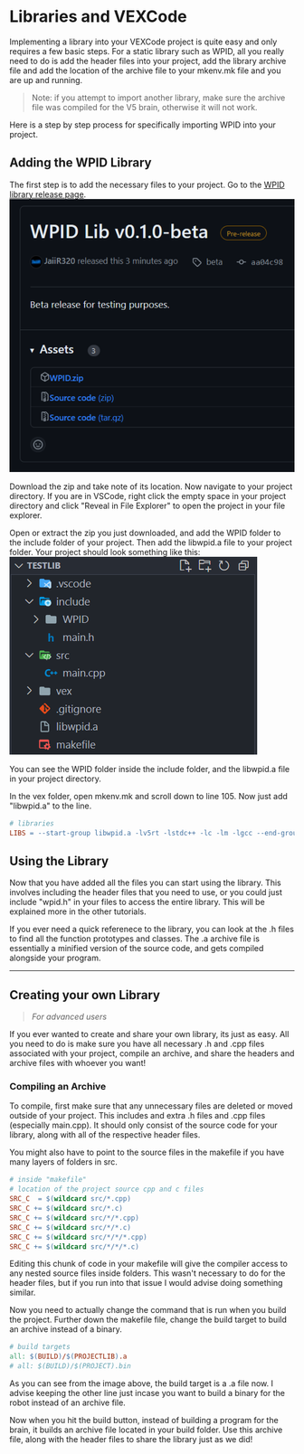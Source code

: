# Libraries and VEXCode

Implementing a library into your VEXCode project is quite easy and only requires a few basic steps. For a static library such as WPID, all you really need to do is add the header files into your project, add the library archive file and add the location of the archive file to your mkenv.mk file and you are up and running.

> Note: if you attempt to import another library, make sure the archive file was compiled for the V5 brain, otherwise it will not work.

Here is a step by step process for specifically importing WPID into your project.

## Adding the WPID Library
The first step is to add the necessary files to your project. Go to the [WPID library release page](https://github.com/AustinRebello/WPID-Library/releases/).
![Alt text](image.png)

Download the zip and take note of its location. Now navigate to your project directory. If you are in VSCode, right click the empty space in your project directory and click "Reveal in File Explorer" to open the project in your file explorer.

Open or extract the zip you just downloaded, and add the WPID folder to the include folder of your project. Then add the libwpid.a file to your project folder.
Your project should look something like this:
![Project files](image-1.png)

You can see the WPID folder inside the include folder, and the libwpid.a file in your project directory. 

In the vex folder, open mkenv.mk and scroll down to line 105. Now just add "libwpid.a" to the line.

```makefile
# libraries
LIBS = --start-group libwpid.a -lv5rt -lstdc++ -lc -lm -lgcc --end-group
```

## Using the Library
Now that you have added all the files you can start using the library. This involves including the header files that you need to use, or you could just include "wpid.h" in your files to access the entire library. This will be explained more in the other tutorials.

If you ever need a quick referenece to the library, you can look at the .h files to find all the function prototypes and classes. The .a archive file is essentially a minified version of the source code, and gets compiled alongside your program. 

---
## Creating your own Library 
> *For advanced users*

If you ever wanted to create and share your own library, its just as easy. All you need to do is make sure you have all necessary .h and .cpp files associated with your project, compile an archive, and share the headers and archive files with whoever you want!

### Compiling an Archive
To compile, first make sure that any unnecessary files are deleted or moved outside of your project. This includes and extra .h files and .cpp files (especially main.cpp). It should only consist of the source code for your library, along with all of the respective header files. 

You might also have to point to the source files in the makefile if you have many layers of folders in src.
```makefile
# inside "makefile"
# location of the project source cpp and c files
SRC_C  = $(wildcard src/*.cpp) 
SRC_C += $(wildcard src/*.c)
SRC_C += $(wildcard src/*/*.cpp) 
SRC_C += $(wildcard src/*/*.c)
SRC_C += $(wildcard src/*/*/*.cpp)
SRC_C += $(wildcard src/*/*/*.c)
```
Editing this chunk of code in your makefile will give the compiler access to any nested source files inside folders. This wasn't necessary to do for the header files, but if you run into that issue I would advise doing something similar.

Now you need to actually change the command that is run when you build the project. Further down the makefile file, change the build target to build an archive instead of a binary.
```makefile
# build targets
all: $(BUILD)/$(PROJECTLIB).a
# all: $(BUILD)/$(PROJECT).bin
```
As you can see from the image above, the build target is a .a file now. I advise keeping the other line just incase you want to build a binary for the robot instead of an archive file. 

Now when you hit the build button, instead of building a program for the brain, it builds an archive file located in your build folder. Use this archive file, along with the header files to share the library just as we did!